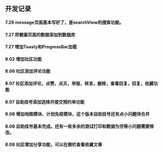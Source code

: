 ## 开发记录
#### 7.26 message页面基本写好了，差searchView的搜索功能。


#### 7.27 将健康页面的数据添加到数据库
#### 7.27 增加Toasty和ProgressBar加载

#### 8.02 增加社区功能

#### 8.06 社区添加评论功能

#### 8.07 社区添加评论，点赞，点灭，举报，转发，删除，查看回复，回复，收藏功能

#### 8.07 自助挂号添加选择并提交预约单功能

#### 8.08 增加地图模块、计划免疫模块，这个版本自助挂号还有点小问题待合并

#### 8.08 自助挂号基本完成。还有一些多余的测试打印和数据为空等小问题需要修改。

#### 8.08 社区增加分享功能，可以在侧栏查看收藏文章
